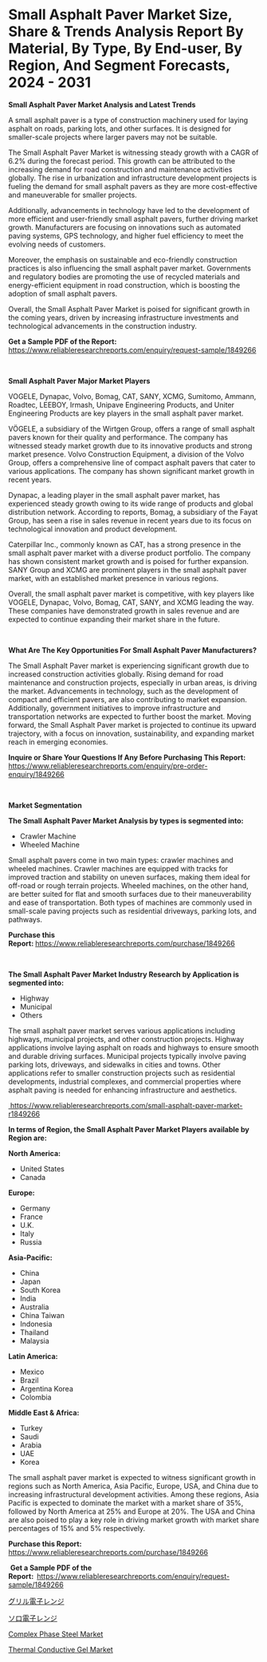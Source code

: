 <p><h1>Small Asphalt Paver Market Size, Share & Trends Analysis Report By Material, By Type, By End-user, By Region, And Segment Forecasts, 2024 - 2031</h1></p><p><strong>Small Asphalt Paver Market Analysis and Latest Trends</strong></p>
<p><p>A small asphalt paver is a type of construction machinery used for laying asphalt on roads, parking lots, and other surfaces. It is designed for smaller-scale projects where larger pavers may not be suitable.</p><p>The Small Asphalt Paver Market is witnessing steady growth with a CAGR of 6.2% during the forecast period. This growth can be attributed to the increasing demand for road construction and maintenance activities globally. The rise in urbanization and infrastructure development projects is fueling the demand for small asphalt pavers as they are more cost-effective and maneuverable for smaller projects.</p><p>Additionally, advancements in technology have led to the development of more efficient and user-friendly small asphalt pavers, further driving market growth. Manufacturers are focusing on innovations such as automated paving systems, GPS technology, and higher fuel efficiency to meet the evolving needs of customers.</p><p>Moreover, the emphasis on sustainable and eco-friendly construction practices is also influencing the small asphalt paver market. Governments and regulatory bodies are promoting the use of recycled materials and energy-efficient equipment in road construction, which is boosting the adoption of small asphalt pavers.</p><p>Overall, the Small Asphalt Paver Market is poised for significant growth in the coming years, driven by increasing infrastructure investments and technological advancements in the construction industry.</p></p>
<p><strong>Get a Sample PDF of the Report:&nbsp;</strong> <a href="https://www.reliableresearchreports.com/enquiry/request-sample/1849266">https://www.reliableresearchreports.com/enquiry/request-sample/1849266</a></p>
<p>&nbsp;</p>
<p><strong>Small Asphalt Paver Major Market Players</strong></p>
<p><p>VOGELE, Dynapac, Volvo, Bomag, CAT, SANY, XCMG, Sumitomo, Ammann, Roadtec, LEEBOY, Irmash, Unipave Engineering Products, and Uniter Engineering Products are key players in the small asphalt paver market. </p><p>VÖGELE, a subsidiary of the Wirtgen Group, offers a range of small asphalt pavers known for their quality and performance. The company has witnessed steady market growth due to its innovative products and strong market presence. Volvo Construction Equipment, a division of the Volvo Group, offers a comprehensive line of compact asphalt pavers that cater to various applications. The company has shown significant market growth in recent years.</p><p>Dynapac, a leading player in the small asphalt paver market, has experienced steady growth owing to its wide range of products and global distribution network. According to reports, Bomag, a subsidiary of the Fayat Group, has seen a rise in sales revenue in recent years due to its focus on technological innovation and product development.</p><p>Caterpillar Inc., commonly known as CAT, has a strong presence in the small asphalt paver market with a diverse product portfolio. The company has shown consistent market growth and is poised for further expansion. SANY Group and XCMG are prominent players in the small asphalt paver market, with an established market presence in various regions.</p><p>Overall, the small asphalt paver market is competitive, with key players like VOGELE, Dynapac, Volvo, Bomag, CAT, SANY, and XCMG leading the way. These companies have demonstrated growth in sales revenue and are expected to continue expanding their market share in the future.</p></p>
<p>&nbsp;</p>
<p><strong>What Are The Key Opportunities For Small Asphalt Paver Manufacturers?</strong></p>
<p><p>The Small Asphalt Paver market is experiencing significant growth due to increased construction activities globally. Rising demand for road maintenance and construction projects, especially in urban areas, is driving the market. Advancements in technology, such as the development of compact and efficient pavers, are also contributing to market expansion. Additionally, government initiatives to improve infrastructure and transportation networks are expected to further boost the market. Moving forward, the Small Asphalt Paver market is projected to continue its upward trajectory, with a focus on innovation, sustainability, and expanding market reach in emerging economies.</p></p>
<p><strong>Inquire or Share Your Questions If Any Before Purchasing This Report:</strong> <a href="https://www.reliableresearchreports.com/enquiry/pre-order-enquiry/1849266">https://www.reliableresearchreports.com/enquiry/pre-order-enquiry/1849266</a></p>
<p>&nbsp;</p>
<p><strong>Market Segmentation</strong></p>
<p><strong>The Small Asphalt Paver Market Analysis by types is segmented into:</strong></p>
<p><ul><li>Crawler Machine</li><li>Wheeled Machine</li></ul></p>
<p><p>Small asphalt pavers come in two main types: crawler machines and wheeled machines. Crawler machines are equipped with tracks for improved traction and stability on uneven surfaces, making them ideal for off-road or rough terrain projects. Wheeled machines, on the other hand, are better suited for flat and smooth surfaces due to their maneuverability and ease of transportation. Both types of machines are commonly used in small-scale paving projects such as residential driveways, parking lots, and pathways.</p></p>
<p><strong>Purchase this Report:&nbsp;</strong><a href="https://www.reliableresearchreports.com/purchase/1849266">https://www.reliableresearchreports.com/purchase/1849266</a></p>
<p>&nbsp;</p>
<p><strong>The Small Asphalt Paver Market Industry Research by Application is segmented into:</strong></p>
<p><ul><li>Highway</li><li>Municipal</li><li>Others</li></ul></p>
<p><p>The small asphalt paver market serves various applications including highways, municipal projects, and other construction projects. Highway applications involve laying asphalt on roads and highways to ensure smooth and durable driving surfaces. Municipal projects typically involve paving parking lots, driveways, and sidewalks in cities and towns. Other applications refer to smaller construction projects such as residential developments, industrial complexes, and commercial properties where asphalt paving is needed for enhancing infrastructure and aesthetics.</p></p>
<p><a href="https://www.reliableresearchreports.com/small-asphalt-paver-market-r1849266">&nbsp;https://www.reliableresearchreports.com/small-asphalt-paver-market-r1849266</a></p>
<p><strong>In terms of Region, the Small Asphalt Paver Market Players available by Region are:</strong></p>
<p>
    <p> <strong> North America: </strong>
        <ul>
            <li>United States</li>
            <li>Canada</li>
        </ul>
        </p> 
    <p> <strong> Europe: </strong>
        <ul>
            <li>Germany</li>
            <li>France</li>
            <li>U.K.</li>
            <li>Italy</li>
            <li>Russia</li>
        </ul>
        </p> 
    <p> <strong> Asia-Pacific: </strong>
        <ul>
            <li>China</li>
            <li>Japan</li>
            <li>South Korea</li>
            <li>India</li>
            <li>Australia</li>
            <li>China Taiwan</li>
            <li>Indonesia</li>
            <li>Thailand</li>
            <li>Malaysia</li>
        </ul>
        </p> 
    <p> <strong> Latin America: </strong>
        <ul>
            <li>Mexico</li>
            <li>Brazil</li>
            <li>Argentina Korea</li>
            <li>Colombia</li>
        </ul>
        </p> 
    <p> <strong> Middle East & Africa: </strong>
        <ul>
            <li>Turkey</li>
            <li>Saudi</li>
            <li>Arabia</li>
            <li>UAE</li>
            <li>Korea</li>
        </ul>
    </p>
    </p>
<p><p>The small asphalt paver market is expected to witness significant growth in regions such as North America, Asia Pacific, Europe, USA, and China due to increasing infrastructural development activities. Among these regions, Asia Pacific is expected to dominate the market with a market share of 35%, followed by North America at 25% and Europe at 20%. The USA and China are also poised to play a key role in driving market growth with market share percentages of 15% and 5% respectively.</p></p>
<p><strong>Purchase this Report: </strong><a href="https://www.reliableresearchreports.com/purchase/1849266">https://www.reliableresearchreports.com/purchase/1849266</a></p>
<p>&nbsp;<strong>Get a Sample PDF of the Report:&nbsp;&nbsp;</strong><a href="https://www.reliableresearchreports.com/enquiry/request-sample/1849266">https://www.reliableresearchreports.com/enquiry/request-sample/1849266</a></p>
<p><strong></strong></p>
<p><p><a href="https://github.com/SantosDicki04/Market-Research-Report-List-1/blob/main/697701236740.md">グリル電子レンジ</a></p><p><a href="https://github.com/moulafa/Market-Research-Report-List-1/blob/main/935208136739.md">ソロ電子レンジ</a></p><p><a href="https://issuu.com/reportprime-2/docs/complex-phase-steel-market-size-2030.pptx">Complex Phase Steel Market</a></p><p><a href="https://issuu.com/reportprime-2/docs/thermal-conductive-gel-market-size-2030.pptx">Thermal Conductive Gel Market</a></p></p>